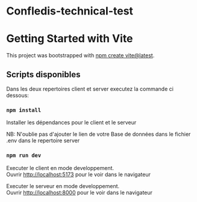 # Confledis-technical-test

# Getting Started with Vite

This project was bootstrapped with [npm create vite@latest]([https://vitejs.dev/]).

## Scripts disponibles

Dans les deux repertoires client et server executez la commande ci dessous:

### `npm install`

Installer les dépendances pour le client et le serveur

NB: N'oublie pas d'ajouter le lien de votre Base de données dans le fichier .env dans le repertoire server

### `npm run dev`

Executer le client en mode developpement.\
Ouvrir [http://localhost:5173](http://localhost:5173) pour le voir dans le navigateur

Executer le serveur en mode developpement.\
Ouvrir [http://localhost:8000](http://localhost:8000) pour le voir dans le navigateur
